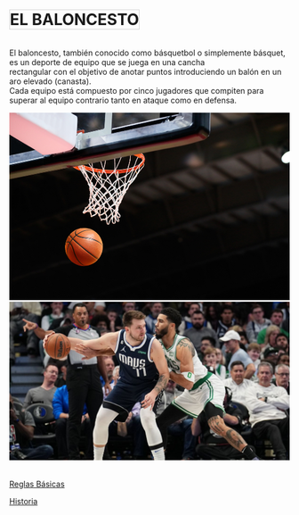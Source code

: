 <html lang="es">
<head>
  <meta charset="UTF-8">
  <meta name="viewport" content="width=device-width, initial-scale=1.0">
  <title>Baloncesto</title>
</head>

  <body>
    <h1 style="display: inline-block;border:1px solid lightgray;"> EL BALONCESTO</h1>
    <p>El baloncesto, también conocido como básquetbol o simplemente básquet, es un deporte de equipo que se juega en una cancha <br>rectangular con el objetivo de anotar puntos introduciendo un balón en un aro elevado (canasta).
      <br>Cada equipo está compuesto por cinco jugadores que compiten para superar al equipo contrario tanto en ataque como en defensa.</p>
      <img src="tiposDeTirosEnElBaloncesto.jpg" alt="Imagen 1" style="margin-right: 10px; height="400" width="600"/>
      <img src="image-c3b9ba70-e667-47b4-9c85-4df850d97e21-85-2560-1440.jpeg" alt="Imagen 2" style="margin-right: 20px; height="500" width="700"/><br>
      <br>
      <a href="Reglas Básicas.html"><p>Reglas Básicas</p></a>
      <a href="Historia.html"><p>Historia</p></a>
  </body>
</html>
